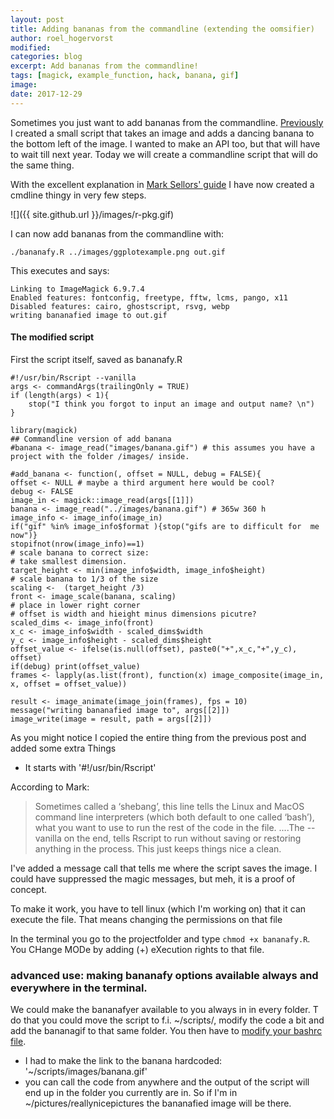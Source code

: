 ```yaml
---
layout: post
title: Adding bananas from the commandline (extending the oomsifier)
author: roel_hogervorst
modified:
categories: blog
excerpt: Add bananas from the commandline!
tags: [magick, example_function, hack, banana, gif]
image:
date: 2017-12-29
---
```


Sometimes you just want to add bananas from the commandline. [Previously](http://rmhogervorst.nl/cleancode/blog/2017/11/28/building-the-oomsifier.html)
I created a small script that takes an image and adds a dancing banana to the bottom left of the image. I wanted to make an API too, but that will have to wait till next year. Today we will create a commandline script that will do the same thing.

With the excellent explanation in [Mark Sellors' guide](http://blog.sellorm.com/2017/12/18/learn-to-write-command-line-utilities-in-r/ ) I have now created a cmdline thingy in very few steps.


![]({{ site.github.url }}/images/r-pkg.gif)

I can now add bananas from the commandline with:

```
./bananafy.R ../images/ggplotexample.png out.gif
```

This executes and says:
```
Linking to ImageMagick 6.9.7.4
Enabled features: fontconfig, freetype, fftw, lcms, pango, x11
Disabled features: cairo, ghostscript, rsvg, webp
writing bananafied image to out.gif
```

#### The modified script

First the script itself, saved as bananafy.R

```
#!/usr/bin/Rscript --vanilla
args <- commandArgs(trailingOnly = TRUE)
if (length(args) < 1){
    stop("I think you forgot to input an image and output name? \n")
}

library(magick)
## Commandline version of add banana
#banana <- image_read("images/banana.gif") # this assumes you have a project with the folder /images/ inside.

#add_banana <- function(, offset = NULL, debug = FALSE){
offset <- NULL # maybe a third argument here would be cool?
debug <- FALSE
image_in <- magick::image_read(args[[1]])
banana <- image_read("../images/banana.gif") # 365w 360 h
image_info <- image_info(image_in)
if("gif" %in% image_info$format ){stop("gifs are to difficult for  me now")}
stopifnot(nrow(image_info)==1)
# scale banana to correct size:
# take smallest dimension.
target_height <- min(image_info$width, image_info$height)
# scale banana to 1/3 of the size
scaling <-  (target_height /3)
front <- image_scale(banana, scaling)
# place in lower right corner
# offset is width and hieight minus dimensions picutre?
scaled_dims <- image_info(front)
x_c <- image_info$width - scaled_dims$width
y_c <- image_info$height - scaled_dims$height
offset_value <- ifelse(is.null(offset), paste0("+",x_c,"+",y_c), offset)
if(debug) print(offset_value)
frames <- lapply(as.list(front), function(x) image_composite(image_in, x, offset = offset_value))

result <- image_animate(image_join(frames), fps = 10)
message("writing bananafied image to", args[[2]])
image_write(image = result, path = args[[2]])
```

As you might notice I copied the entire thing from the previous post and added some extra Things

* It starts with '#!/usr/bin/Rscript'

According to Mark:

> Sometimes called a ‘shebang’, this line tells the Linux and MacOS command line interpreters (which both default to one called ‘bash’), what you want to use to run the rest of the code in the file. ....The --vanilla on the end, tells Rscript to run without saving or restoring anything in the process. This just keeps things nice a clean.

I've added a message call that tells me where the script saves the image. I could have suppressed the magic messages, but meh, it is a proof of concept.

To make it work, you have to tell linux (which I'm working on) that it can execute the file. That means changing the permissions on that file

In the terminal you go to the projectfolder and type `chmod +x bananafy.R`. You CHange MODe by adding (+) eXecution rights to that file.


### advanced use: making bananafy options available always and everywhere in the terminal.
We could make the bananafyer available to you always in in every folder. T do that you could move the script to f.i. ~/scripts/,  modify the code a bit and add the bananagif to that same folder. You then have to [modify your bashrc file](https://askubuntu.com/questions/153251/launch-shell-scripts-from-anywhere).

* I had to make the link to the banana hardcoded: '~/scripts/images/banana.gif'
* you can call the code from anywhere and the output of the script will end up in the folder you currently are in. So if I'm in ~/pictures/reallynicepictures the bananafied image will be there. 
